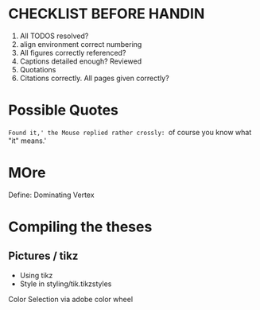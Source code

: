 # CHECKLIST BEFORE HANDIN

1) All TODOS resolved?
2) align environment correct numbering
3) All figures correctly referenced?
4) Captions detailed enough? Reviewed
5) Quotations
6) Citations correctly. All pages given correctly?


# Possible Quotes

`Found it,' the Mouse replied rather crossly: `of course you know what "it" means.'


# MOre

Define: Dominating Vertex


# Compiling the theses

## Pictures / tikz
* Using tikz
* Style in styling/tik.tikzstyles

 Color Selection via adobe color wheel